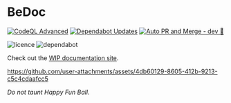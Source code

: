 # BeDoc

[![CodeQL Advanced](https://github.com/gesslar/BeDoc/actions/workflows/codeql.yml/badge.svg)](https://github.com/gesslar/BeDoc/actions/workflows/codeql.yml)
[![Dependabot Updates](https://github.com/gesslar/BeDoc/actions/workflows/dependabot/dependabot-updates/badge.svg)](https://github.com/gesslar/BeDoc/actions/workflows/dependabot/dependabot-updates)
[![Auto PR and Merge - dev 🤗](https://github.com/gesslar/BeDoc/actions/workflows/autopr-dev.yml/badge.svg?branch=dev)](https://github.com/gesslar/BeDoc/actions/workflows/autopr-dev.yml)


![licence](https://badgen.net/github/license/gesslar/BeDoc?icon=github&scale=1.1)
![dependabot](https://badgen.net/github/dependabot/gesslar/BeDoc?icon&scale=1.1)

Check out the [WIP documentation site](https://bedoc.gesslar.dev/).

https://github.com/user-attachments/assets/4db60129-8605-412b-9213-c5c4cdaafcc5

_Do not taunt Happy Fun Ball._
